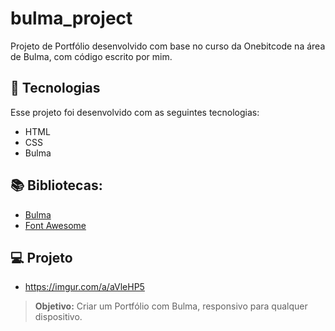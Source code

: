 # bulma_project
Projeto de Portfólio desenvolvido com base no curso da Onebitcode na área de Bulma, com código escrito por mim.

## 🚀 Tecnologias

Esse projeto foi desenvolvido com as seguintes tecnologias:
* HTML
* CSS
* Bulma

## 📚 Bibliotecas:
* [Bulma](https://bulma.io/documentation/)
* [Font Awesome](https://fontawesome.com/)

## 💻 Projeto
* https://imgur.com/a/aVleHP5
> **Objetivo:** Criar um Portfólio com Bulma, responsivo para qualquer dispositivo.
